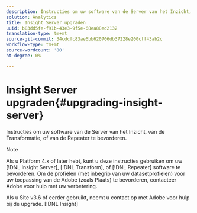 ```yaml
---
description: Instructies om uw software van de Server van het Inzicht, van de Transformatie, of van de Repeater te bevorderen.
solution: Analytics
title: Insight Server upgraden
uuid: b83dd5fe-f91b-43e3-9f5e-68ea88ed2132
translation-type: tm+mt
source-git-commit: 34cdcfc83ae6bb620706db37228e200cff43ab2c
workflow-type: tm+mt
source-wordcount: '80'
ht-degree: 0%

---
```



# Insight Server upgraden{#upgrading-insight-server}

Instructies om uw software van de Server van het Inzicht, van de Transformatie, of van de Repeater te bevorderen.

>[!NOTE]
>
>Als u Platform 4.x of later hebt, kunt u deze instructies gebruiken om uw [!DNL Insight Server], [!DNL Transform], of [!DNL Repeater] software te bevorderen. Om de profielen (met inbegrip van uw datasetprofielen) voor uw toepassing van de Adobe (zoals Plaats) te bevorderen, contacteer Adobe voor hulp met uw verbetering.

Als u Site v3.6 of eerder gebruikt, neemt u contact op met Adobe voor hulp bij de upgrade. [!DNL Insight]
